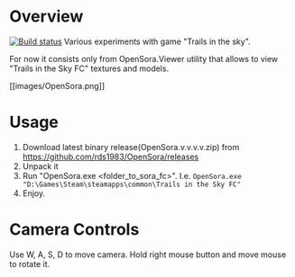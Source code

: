 # Overview
[![Build status](https://ci.appveyor.com/api/projects/status/nhryaguc3murmq8q?svg=true)](https://ci.appveyor.com/project/RomanShapiro/opensora)
Various experiments with game "Trails in the sky".

For now it consists only from OpenSora.Viewer utility that allows to view "Trails in the Sky FC" textures and models.

[[images/OpenSora.png]]

# Usage
1. Download latest binary release(OpenSora.v.v.v.v.zip) from https://github.com/rds1983/OpenSora/releases
2. Unpack it
3. Run "OpenSora.exe <folder_to_sora_fc>".
   I.e. `OpenSora.exe "D:\Games\Steam\steamapps\common\Trails in the Sky FC"`
4. Enjoy.

# Camera Controls
Use W, A, S, D to move camera.
Hold right mouse button and move mouse to rotate it.


